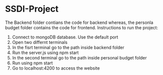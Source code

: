 # SSDI-Project
The Backend folder contians the code for backend whereas, the personla budget folder contains the code for frontend.
Instructions to run the project:
1. Connect to mongoDB database. Use the default port
2. Open two differnt terminals
3. In the fisrt terminal go to the path inside backend folder
4. Run the server.js using npm start 
5. In the second terminal go to the path inside personal budget folder
6. Run using npm start
7. Go to localhost:4200 to access the website
